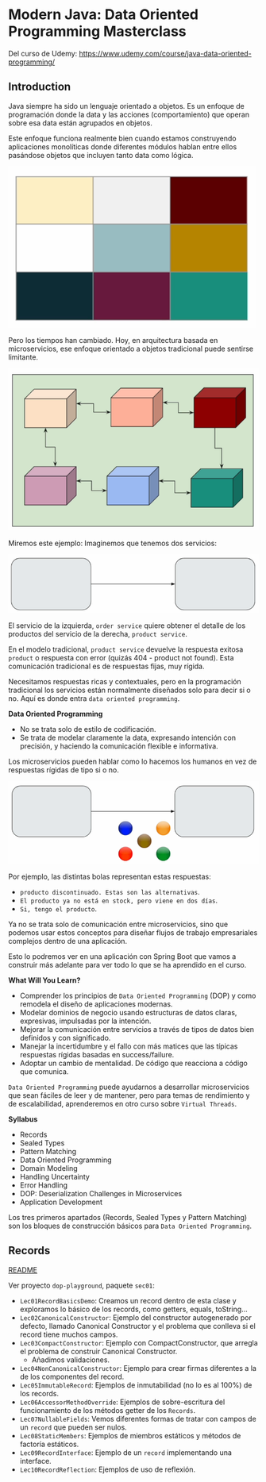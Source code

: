 # Modern Java: Data Oriented Programming Masterclass

Del curso de Udemy: https://www.udemy.com/course/java-data-oriented-programming/

## Introduction

Java siempre ha sido un lenguaje orientado a objetos. Es un enfoque de programación donde la data y las acciones (comportamiento) que operan sobre esa data están agrupados en objetos.

Este enfoque funciona realmente bien cuando estamos construyendo aplicaciones monolíticas donde diferentes módulos hablan entre ellos pasándose objetos que incluyen tanto data como lógica.

![alt Monolith Applications](./images/01-MonolithApplication.png)

Pero los tiempos han cambiado. Hoy, en arquitectura basada en microservicios, ese enfoque orientado a objetos tradicional puede sentirse limitante.

![alt Modern Application](./images/02-ModernApplication.png)

Miremos este ejemplo: Imaginemos que tenemos dos servicios:

![alt Microservices Communication](./images/03-MicroservicesCommunication.png)

El servicio de la izquierda, `order service` quiere obtener el detalle de los productos del servicio de la derecha, `product service`.

En el modelo tradicional, `product service` devuelve la respuesta exitosa `product` o respuesta con error (quizás 404 - product not found). Esta comunicación tradicional es de respuestas fijas, muy rígida.

Necesitamos respuestas ricas y contextuales, pero en la programación tradicional los servicios están normalmente diseñados solo para decir si o no. Aquí es donde entra `data oriented programming`.

**Data Oriented Programming**

- No se trata solo de estilo de codificación.
- Se trata de modelar claramente la data, expresando intención con precisión, y haciendo la comunicación flexible e informativa.

Los microservicios pueden hablar como lo hacemos los humanos en vez de respuestas rígidas de tipo si o no.

![alt Microservices Communication with Data Oriented Programming](./images/04-MicroservicesCommunicationWithDataOrientedProgramming.png)

Por ejemplo, las distintas bolas representan estas respuestas:

- `producto discontinuado. Estas son las alternativas`.
- `El producto ya no está en stock, pero viene en dos días`.
- `Si, tengo el producto`.

Ya no se trata solo de comunicación entre microservicios, sino que podemos usar estos conceptos para diseñar flujos de trabajo empresariales complejos dentro de una aplicación.

Esto lo podremos ver en una aplicación con Spring Boot que vamos a construir más adelante para ver todo lo que se ha aprendido en el curso.

**What Will You Learn?**

- Comprender los principios de `Data Oriented Programming` (DOP) y como remodela el diseño de aplicaciones modernas.
- Modelar dominios de negocio usando estructuras de datos claras, expresivas, impulsadas por la intención.
- Mejorar la comunicación entre servicios a través de tipos de datos bien definidos y con significado.
- Manejar la incertidumbre y el fallo con más matices que las típicas respuestas rígidas basadas en success/failure.
- Adoptar un cambio de mentalidad. De código que reacciona a código que comunica.

`Data Oriented Programming` puede ayudarnos a desarrollar microservicios que sean fáciles de leer y de mantener, pero para temas de rendimiento y de escalabilidad, aprenderemos en otro curso sobre `Virtual Threads`.

**Syllabus**

- Records
- Sealed Types
- Pattern Matching
- Data Oriented Programming
- Domain Modeling
- Handling Uncertainty
- Error Handling
- DOP: Deserialization Challenges in Microservices
- Application Development

Los tres primeros apartados (Records, Sealed Types y Pattern Matching) son los bloques de construcción básicos para `Data Oriented Programming`.

## Records

[README](./dop-playground/README.md#records)

Ver proyecto `dop-playground`, paquete `sec01`:

- `Lec01RecordBasicsDemo`: Creamos un record dentro de esta clase y exploramos lo básico de los records, como getters, equals, toString...
- `Lec02CanonicalConstructor`: Ejemplo del constructor autogenerado por defecto, llamado Canonical Constructor y el problema que conlleva si el record tiene muchos campos.
- `Lec03CompactConstructor`: Ejemplo con CompactConstructor, que arregla el problema de construir Canonical Constructor.
  - Añadimos validaciones.
- `Lec04NonCanonicalConstructor`: Ejemplo para crear firmas diferentes a la de los componentes del record.
- `Lec05ImmutableRecord`: Ejemplos de inmutabilidad (no lo es al 100%) de los records.
- `Lec06AccessorMethodOverride`: Ejemplos de sobre-escritura del funcionamiento de los métodos getter de los `Records`.
- `Lec07NullableFields`: Vemos diferentes formas de tratar con campos de un `record` que pueden ser nulos.
- `Lec08StaticMembers`: Ejemplos de miembros estáticos y métodos de factoría estáticos.
- `Lec09RecordInterface`: Ejemplo de un `record` implementando una interface.
- `Lec10RecordReflection`: Ejemplos de uso de reflexión.